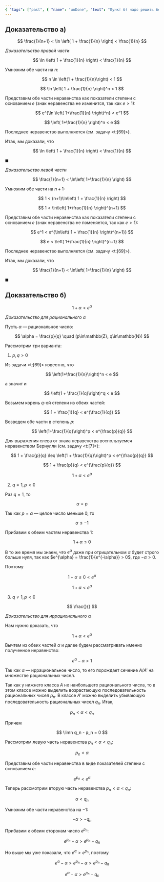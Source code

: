 ```yaml
---
{ "tags": ["past", { "name": "unDone", "text": "Пункт б) надо решить без привлечения производной. Кроме того, в пункте б) не закончено доказательство для рациональных чисел." }] }
---
```


## Доказательство а)

$$ \frac{1}{n+1} < \ln \left( 1 + \frac{1}{n} \right) < \frac{1}{n} $$

*Доказательство правой части*

$$ \ln \left( 1 + \frac{1}{n} \right) < \frac{1}{n} $$

Умножим обе части на $n$:

$$ n \ln \left(1 + \frac{1}{n}\right) < 1 $$

$$ \ln \left( 1 + \frac{1}{n} \right)^n < 1 $$

Представим обе части неравенства как показатели степени с основанием $e$ (знак неравенства не изменится, так как $e>1$):

$$ e^{\ln \left( 1+\frac{1}{n} \right)^n} < e^1 $$

$$ \left( 1+\frac{1}{n} \right)^n < e $$

Последнее неравенство выполняется (см. задачу <t:[69]>).

Итак, мы доказали, что

$$ \ln \left( 1 + \frac{1}{n} \right) < \frac{1}{n} $$

$\blacksquare$

*Доказательство левой части*

$$ \frac{1}{n+1} < \ln\left( 1+\frac{1}{n} \right) $$

Умножим обе части на $n+1$:

$$ 1 < (n+1)\ln\left( 1 + \frac{1}{n} \right) $$

$$ 1 < \ln\left( 1+\frac{1}{n} \right)^{n+1} $$

Представим обе части неравенства как показатели степени с основанием $e$ (знак неравенства не поменяется, так как $e>1$):

$$ e^1 < e^{\ln\left( 1 + \frac{1}{n} \right)^{n+1}} $$

$$ e < \left( 1+\frac{1}{n} \right)^{n+1} $$

Последнее неравенство выполняется (см. задачу <t:[69]>).

Итак, мы доказали, что

$$ \frac{1}{n+1} < \ln\left( 1+\frac{1}{n} \right) $$

$\blacksquare$

## Доказательство б)

$$ 1 + \alpha < e^{\alpha} $$

*Доказательство для рационального $\alpha$*

Пусть $\alpha$ — рациональное число:

$$ \alpha = \frac{p}{q} \quad (p\in\mathbb{Z}, q\in\mathbb{N}) $$

Рассмотрим три варианта:

1) $p,q > 0$

Из задачи <t:[69]> известно, что

$$ \left(1+\frac{1}{n}\right)^n < e $$

а значит и

$$ \left(1 + \frac{1}{q}\right)^q < e $$

Возьмем корень $q$-ой степени из обеих частей:

$$ 1 + \frac{1}{q} < e^{\frac{1}{q}} $$

Возведем обе части в степень $p$:

$$ \left(1+\frac{1}{q}\right)^p < e^{\frac{p}{q}} $$

Для выражения слева от знака неравенства воспользуемся неравенством Бернулли (см. задачу <t:[7]>):

$$ 1 + \frac{p}{q} \leq \left(1 + \frac{1}{q}\right)^p < e^{\frac{p}{q}} $$

$$ 1 + \frac{p}{q} < e^{\frac{p}{q}} $$

$$ 1 + \alpha < e^{\alpha} $$

2) $q=1, p < 0$

Раз $q=1$, то

$$ \alpha = p $$

Так как $p = \alpha$ — целое число меньше $0$, то

$$ \alpha \leq -1 $$

Прибавим к обеим частям неравенства $1$:

$$ 1 + \alpha \leq 0 $$

В то же время мы знаем, что $e^{\alpha}$ даже при отрицательном $\alpha$ будет строго больше нуля, так как $e^{\alpha} = \frac{1}{e^{-\alpha}} > 0$, где $-\alpha > 0$.

Поэтому

$$ 1 + \alpha \leq 0 < e^{\alpha} $$

$$ 1 + \alpha < e^{\alpha} $$

3) $q\neq 1, p < 0$

$$ \frac{}{} $$

*Доказательство для иррационального $\alpha$*

Нам нужно доказать, что

$$ 1 + \alpha < e^{\alpha} $$

Вычтем из обеих частей $\alpha$ и далее будем рассматривать именно полученное неравенство:

$$ e^{\alpha} - \alpha > 1 $$

Так как $\alpha$ — иррациональное число, то его порождает сечение $A/A'$ на множестве рациональных чисел.

Так как у нижнего класса $A$ не наибольшего рационального числа, то в этом классе можно выделить возрастающую последовательность рациональных чисел $p_n$. В классе $A'$ можно выделить убывающую последовательность рациональных чисел $q_n$.
Итак,

$$ p_n < \alpha < q_n $$

Причем

$$ \limn q_n - p_n = 0 $$

Рассмотрим левую часть неравенства $p_n < \alpha < q_n$:

$$ p_n < \alpha $$

Представим обе части неравенства в виде показателей степени с основанием $e$:

$$ e^{p_n} < e^{\alpha} $$

Теперь рассмотрим вторую часть неравенства $p_n < \alpha < q_n$:

$$ \alpha < q_n $$

Умножим обе части неравенства на $-1$:

$$ -\alpha > -q_n $$

Прибавим к обеим сторонам число $e^{p_n}$:

$$ e^{p_n} - \alpha > e^{p_n} - q_n $$

Но выше мы уже показали, что $e^{\alpha} > e^{p_n}$, поэтому

$$ e^{\alpha} - \alpha > e^{p_n} - \alpha > e^{p_n} - q_n $$

$$ e^{\alpha} - \alpha > e^{p_n} - q_n $$